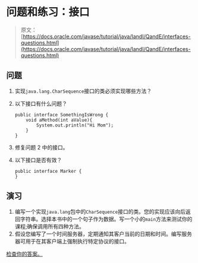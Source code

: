 # 问题和练习：接口

> 原文： [https://docs.oracle.com/javase/tutorial/java/IandI/QandE/interfaces-questions.html](https://docs.oracle.com/javase/tutorial/java/IandI/QandE/interfaces-questions.html)

## 问题

1.  实现`java.lang.CharSequence`接口的类必须实现哪些方法？
2.  以下接口有什么问题？

    ```
    public interface SomethingIsWrong {
        void aMethod(int aValue){
            System.out.println("Hi Mom");
        }
    }

    ```

3.  修复问题 2 中的接口。
4.  以下接口是否有效？

    ```
    public interface Marker {
    }

    ```

## 演习

1.  编写一个实现`java.lang`包中的`CharSequence`接口的类。您的实现应该向后返回字符串。选择本书中的一个句子作为数据。写一个小的`main`方法来测试你的课程;确保调用所有四种方法。
2.  假设您编写了一个时间服务器，定期通知其客户当前的日期和时间。编写服务器可用于在其客户端上强制执行特定协议的接口。

[检查你的答案。](interfaces-answers.html)
